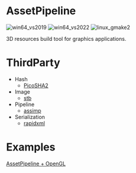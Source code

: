 # AssetPipeline

![win64_vs2019](https://github.com/CatDogEngine/AssetPipeline/actions/workflows/win64_vs2019.yml/badge.svg?branch=main)
![win64_vs2022](https://github.com/CatDogEngine/AssetPipeline/actions/workflows/win64_vs2022.yml/badge.svg?branch=main)
![linux_gmake2](https://github.com/CatDogEngine/AssetPipeline/actions/workflows/linux_gmake2.yml/badge.svg?branch=main)

3D resources build tool for graphics applications.

# ThirdParty
* Hash
  * [PicoSHA2](https://github.com/okdshin/PicoSHA2)
* Image
  * [stb](https://github.com/nothings/stb) 
* Pipeline
  * [assimp](https://github.com/assimp/assimp)
* Serialization
  * [rapidxml](https://github.com/discord/rapidxml)

# Examples

[AssetPipeline + OpenGL](https://github.com/Hinageshi01/CDSDK_Example)
